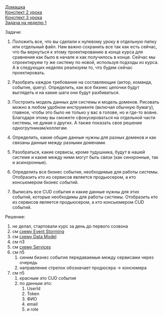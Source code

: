 [Домашка](https://lms.tough-dev.school/materials/92b7ffe8360c49c3920098bdb2ab5a96)  
[Конспект 2 урока](https://lms.tough-dev.school/materials/de3486a6d70a4d148b40e3e1cc6a6992)  
[Конспект 3 урока](https://lms.tough-dev.school/materials/20ff99106d534f2bbf04e340bb7b3ed4)  
[Задача на неделю 1](https://lms.tough-dev.school/materials/245cfae5c5884cb299b7363639c3dfbb)  


Задачи:
1. Положить все, что вы сделали к нулевому уроку в отдельную папку или отдельный файл. Нам важно сохранить все так как есть сейчас, что бы вернуться к этому проектированию в конце курса для сравнения как было в начале и как получилось в конце. Сейчас мы спроектируем ту же систему по новой, используя подходы из курса. А в следующих неделях реализуем то, что будем сейчас проектировать.

2. Разобрать каждое требование на составляющие (актор, команда, событие, query). Определить, как все бизнес цепочки будут выглядеть и на какие шаги они будут разбиваться.

3. Построить модель данных для системы и модель доменов. Рисовать можно в любом удобном инструменте (включая обычную бумагу), главное, чтобы это было не только у вас в голове, но и где-то вовне. Благодаря этому вы сможете сфокусироваться на отдельной части системы, не думая о других. А также показать свое решение одногрупникам/коллегам.

4. Определить, какие общие данные нужны для разных доменов и как связаны данные между разными доменами.

5. Разобраться, какие сервисы, кроме тудушника, будут в нашей системе и какие между ними могут быть связи (как синхронные, так и асинхронные).

6. Определить все бизнес события, необходимые для работы системы. Отобразить кто из сервисов является продьюсером, а кто консьюмером бизнес событий.

7. Выписать все CUD события и какие данные нужны для этих событий, которые необходимы для работы системы. Отобразить кто из сервисов является продьюсером, а кто консьюмером CUD событий.



Решение:
1. не делал, стартовали курс за день до первого созвона
2. см [схему Event Storming](https://miro.com/app/board/uXjVMB08w2E=/?moveToWidget=3458764580046537610&cot=14)
3. см [схему Data Model](https://miro.com/app/board/uXjVMB08w2E=/?moveToWidget=3458764580046537610&cot=14)
4. см п3
5. см [схему Services](https://miro.com/app/board/uXjVMB08w2E=/?moveToWidget=3458764580046537610&cot=14)
6. см п5
   1. синим бизнес события передаваемые между сервисами через очередь
   2. направление стрелок обозначает продюсера -> консюмера
7. см п5
   1. красным это CUD события
   2. по данным это:
      1. UserId
      2. Token
      3. ФИО
      4. email
      5. и role